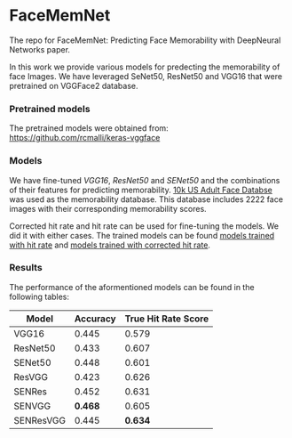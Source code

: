 # FaceMemNet
The repo for FaceMemNet: Predicting Face Memorability with DeepNeural Networks paper.

In this work we provide various models for predecting the memorability of face Images. 
We have leveraged SeNet50, ResNet50 and VGG16 that were pretrained on VGGFace2 database. 

### Pretrained models
The pretrained models were obtained from: https://github.com/rcmalli/keras-vggface

### Models
 We have fine-tuned _VGG16_, _ResNet50_ and _SENet50_ and the combinations of their features for predicting memorability. [10k US Adult Face Databse](https://www.wilmabainbridge.com/facememorability2.html) was used as the memorability database. This database includes 2222 face images with their corresponding memorability scores. 
 
 Corrected hit rate and hit rate can be used for fine-tuning the models. We did it with either cases. The trained models can be found [models trained with hit rate](https://drive.google.com/drive/folders/1vs1BVzFPtX-wlZgVTLHk9pYkve1DSlLN?usp=sharing) and [models trained with corrected hit rate](https://drive.google.com/drive/folders/1sborFlT0Aq5nHLM8p7IYYK7FRi4M45_S?usp=sharing).
 
 ### Results
 
 The performance of the aformentioned models can be found in the following tables:
 
 | Model  | Accuracy | True Hit Rate Score |
| ------------- | ------------- | ------------- |
| VGG16  | 0.445  | 0.579  |
| ResNet50  | 0.433  | 0.607  |
| SENet50  | 0.448 | 0.601  |
| ResVGG  | 0.423 | 0.626  |
| SENRes  | 0.452 | 0.631 |
| SENVGG  | **0.468** | 0.605  |
| SENResVGG  | 0.445 | **0.634**  |

